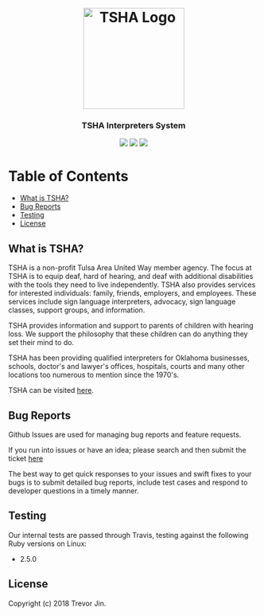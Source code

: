 <h1 align="center">
  <br>
  <a href="http://www.tsha.cc/"><img src="https://www.tsha.cc/wp-content/uploads/2017/02/TSHA-logo-color-small-for-web.jpg" alt="TSHA Logo" width="203"></a>
</h1>

<h3 align="center">TSHA Interpreters System</h3>

<p align="center">
  <a href="https://codeclimate.com/github/TrevorJin/tsha_interpreters"><img src="https://codeclimate.com/github/TrevorJin/tsha_interpreters/badges/gpa.svg" /></a> <a href="https://codeclimate.com/github/TrevorJin/tsha_interpreters/coverage"><img src="https://codeclimate.com/github/TrevorJin/tsha_interpreters/badges/coverage.svg" /></a> <a href="https://travis-ci.org/TrevorJin/tsha_interpreters/"><img src = "https://travis-ci.org/TrevorJin/tsha_interpreters.svg?branch=master" /></a>
</p>

# Table of Contents

- [What is TSHA?](#what-is-tsha)
- [Bug Reports](#bug-reports)
- [Testing](#testing)
- [License](#license)

## What is TSHA?

TSHA is a non-profit Tulsa Area United Way member agency. The focus at TSHA is to equip deaf, hard of hearing, and deaf with additional disabilities with the tools they need to live independently. TSHA also provides services for interested individuals: family, friends, employers, and employees. These services include sign language interpreters, advocacy, sign language classes, support groups, and information.

TSHA provides information and support to parents of children
with hearing loss. We support the philosophy that these
children can do anything they set their mind to do. 

TSHA has been providing qualified interpreters for Oklahoma
businesses, schools, doctor's and lawyer's offices, hospitals, courts
and many other locations too numerous to mention since the 1970's. 

TSHA can be visited [here](http://www.tsha.cc/).

## Bug Reports

Github Issues are used for managing bug reports and feature requests.

If you run into issues or have an idea; please search and then submit the ticket
[here](https://github.com/TrevorJin/tsha_interpreters/issues)

The best way to get quick responses to your issues and swift fixes to your bugs
is to submit detailed bug reports, include test cases and respond to developer
questions in a timely manner.

## Testing

Our internal tests are passed through Travis, testing against the following
Ruby versions on Linux:

- 2.5.0

## License

Copyright (c) 2018 Trevor Jin.

[travis]: https://travis-ci.org/TrevorJin/tsha_interpreters
[codeclimate]: https://codeclimate.com/github/TrevorJin/tsha_interpreters
